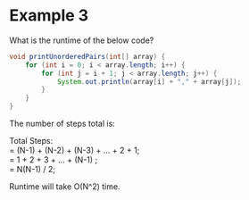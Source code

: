 # Example 3

What is the runtime of the below code?

```java
void printUnorderedPairs(int[] array) {
	for (int i = 0; i < array.length; i++) {
		for (int j = i + 1; j < array.length; j++) {
			System.out.println(array[i] + "," + array[j]);
		}
	}
}
```

The number of steps total is:

Total Steps:  
	= (N-1) + (N-2) + (N-3) + ... + 2 + 1;  
	= 1 + 2 + 3 + ... + (N-1) ;  
	= N(N-1) / 2;  

Runtime will take O(N^2) time.